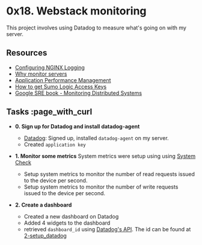 # 0x18. Webstack monitoring

This project involves using Datadog to measure what's going on with my server.

## Resources

* [Configuring NGINX Logging](https://docs.nginx.com/nginx/admin-guide/monitoring/logging/)
* [Why monitor servers](http://www.monitance.com/en/product-news/what-is-server-monitoring-and-why-is-it-important/)
* [Application Performance Management](https://en.wikipedia.org/wiki/Application_performance_management)
* [How to get Sumo Logic Access Keys](https://help.sumologic.com/Manage/Security/Access-Keys)
* [Google SRE book - Monitoring Distributed Systems](https://landing.google.com/sre/book/chapters/monitoring-distributed-systems.html)

## Tasks :page_with_curl

* **0. Sign up for Datadog and install datadog-agent**
  * [Datadog](https://www.datadoghq.com/): Signed up, installed `datadog-agent` on my server.
  * Created `application key`

* **1. Monitor some metrics**
  System metrics were setup using using [System Check](https://docs.datadoghq.com/integrations/system/)
  * Setup system metrics to monitor  the number of read requests issued to the device per second.
  * Setup system metrics to monitor  the number of write requests issued to the device per second.

* **2. Create a dashboard**
  * Created a new dashboard on Datadog
  * Added 4 widgets to the dashboard
  * retrieved `dashboard_id` using [Datadog's API](https://docs.datadoghq.com/api/latest/dashboards/?code-lang=curl). The id can be found at [2-setup_datadog](./2-setup_datadog)
